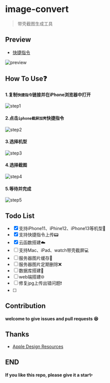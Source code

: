 # image-convert

> 带壳截图生成工具

## Preview
- [快捷指令](https://www.icloud.com/shortcuts/57d39ddaafbc4ce9974ae3b443fa57ea)

![preview](https://cdn.jsdelivr.net/gh/mouweng/FigureBed/img/202203202120832.png)
## How To Use❓
#### 1.复制`快捷指令`链接并在iPhone浏览器中打开
![step1](https://cdn.jsdelivr.net/gh/mouweng/FigureBed/img/202203202133846.PNG)
#### 2.点击`iphone截屏加壳`快捷指令
![step2](https://cdn.jsdelivr.net/gh/mouweng/FigureBed/img/202203202133365.PNG)
#### 3.选择机型
![step3](https://cdn.jsdelivr.net/gh/mouweng/FigureBed/img/202203202134881.PNG)
#### 4.选择截图
![step4](https://cdn.jsdelivr.net/gh/mouweng/FigureBed/img/202203202134568.PNG)
#### 5.等待并完成
![step5](https://cdn.jsdelivr.net/gh/mouweng/FigureBed/img/202203202134469.PNG)
## Todo List
- [x] 支持iPhone11、iPhine12、iPhone13等机型📱
- [x] 支持快捷指令上传📟
- [x] 云函数搭建☁️
- [ ] 支持Mac、iPad、watch带壳截屏💻
- [ ] 服务器图片缓存📩
- [ ] 服务器图片定期删除❌
- [ ] 数据库搭建📨
- [ ] web端搭建🌐
- [ ] 修复jpg上传出错问题❗️
- [ ] 

## Contribution
#### welcome to give issues and pull requests 😆

## Thanks
- [Apple Design Resources](https://developer.apple.com/design/resources/)

## END
#### If you like this repo, please give it a star✨